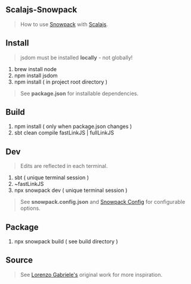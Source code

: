 Scalajs-Snowpack
----------------
>How to use [Snowpack](https://snowpack.dev) with [Scalajs](https://scala-js.org).

Install
-------
>jsdom must be installed **locally** - not globally!
1. brew install node
2. npm install jsdom
3. npm install ( in project root directory )
>See **package.json** for installable dependencies.

Build
-----
1. npm install ( only when package.json changes )
2. sbt clean compile fastLinkJS | fullLinkJS

Dev
---
>Edits are reflected in each terminal.
1. sbt ( unique terminal session )
2. ~fastLinkJS
3. npx snowpack dev ( unique terminal session )
>See **snowpack.config.json** and [Snowpack Config](https://www.snowpack.dev/reference/configuration) for configurable options.

Package
-------
1. npx snowpack build ( see build directory )

Source
------
>See [Lorenzo Gabriele's](https://github.com/lolgab/scalajs-snowpack-example) original work for more inspiration.